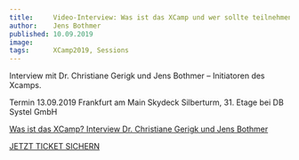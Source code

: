 ```yaml
---
title:     Video-Interview: Was ist das XCamp und wer sollte teilnehmen?
author:    Jens Bothmer
published: 10.09.2019
image:     
tags:      XCamp2019, Sessions
---
```


Interview mit Dr. Christiane Gerigk und Jens Bothmer – Initiatoren des Xcamps.

Termin 13.09.2019
Frankfurt am Main
Skydeck Silberturm, 31. Etage
bei DB Systel GmbH

<a class="ytp-title-link yt-uix-sessionlink" target="_blank" data-sessionlink="feature=player-title" href="https://www.youtube.com/watch?v=4HbXMuR2eN0">Was ist das XCamp? Interview Dr. Christiane Gerigk und Jens Bothmer</a>

<a class="button turquoise big" target="_self" href="tickets">JETZT TICKET SICHERN</a>
